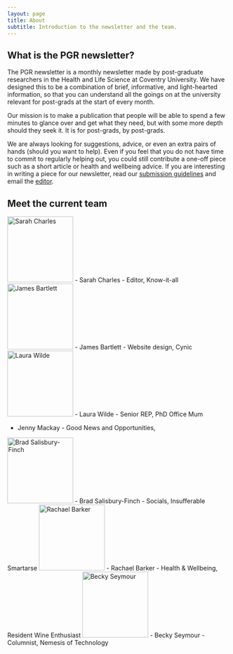 ```yaml
---
layout: page
title: About
subtitle: Introduction to the newsletter and the team.
---
```


## What is the PGR newsletter?

The PGR newsletter is a monthly newsletter made by post-graduate researchers in the Health and Life Science at Coventry University. We have designed this to be a combination of brief, informative, and light-hearted information, so that you can understand all the goings on at the university relevant for post-grads at the start of every month.

Our mission is to make a publication that people will be able to spend a few minutes to glance over and get what they need, but with some more depth should they seek it. It is for post-grads, by post-grads.

We are always looking for suggestions, advice, or even an extra pairs of hands (should you want to help). Even if you feel that you do not have time to commit to regularly helping out, you could still contribute a one-off piece such as a short article or health and wellbeing advice. If you are interesting in writing a piece for our newsletter, read our [submission guidelines](https://hls-pgr-newsletter.github.io/HLS-PGR-newsletter.github.io/contactus/) and email the [editor](mailto:cov.pgrnewsletter+editor@gmail.com).

## Meet the current team

<img src="{{ site.baseurl }}/img/team/Sarah-profile.png" alt="Sarah Charles" width = "150" />
- Sarah Charles - Editor, Know-it-all

<img src="{{ site.baseurl }}/img/team/James-profile.png" alt="James Bartlett" width = "150" />
- James Bartlett - Website design, Cynic

<img src="{{ site.baseurl }}/img/team/Laura-profile.png" alt="Laura Wilde" width = "150" />
- Laura Wilde - Senior REP, PhD Office Mum

- Jenny Mackay - Good News and Opportunities,

<img src="{{ site.baseurl }}/img/team/Brad-profile.png" alt="Brad Salisbury-Finch" width = "150" />
- Brad Salisbury-Finch - Socials, Insufferable Smartarse

<img src="{{ site.baseurl }}/img/team/Rachael-profile.png" alt="Rachael Barker" width = "150" />
- Rachael Barker - Health & Wellbeing, Resident Wine Enthusiast

<img src="{{ site.baseurl }}/img/team/Becki-profile.png" alt="Becky Seymour" width = "150" />
- Becky Seymour - Columnist, Nemesis of Technology
